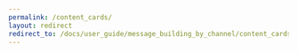 ```yaml
---
permalink: /content_cards/
layout: redirect
redirect_to: /docs/user_guide/message_building_by_channel/content_cards/overview
---
```

